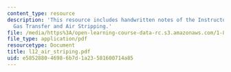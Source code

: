 ```yaml
---
content_type: resource
description: 'This resource includes handwritten notes of the Instructor on the topic:
  Gas Transfer and Air Stripping.'
file: /media/https%3A/open-learning-course-data-rc.s3.amazonaws.com/1-85-water-and-wastewater-treatment-engineering-spring-2006/e585288046986b7d1a23581600714a85_l12_air_striping.pdf
file_type: application/pdf
resourcetype: Document
title: l12_air_striping.pdf
uid: e5852880-4698-6b7d-1a23-581600714a85
---
```

